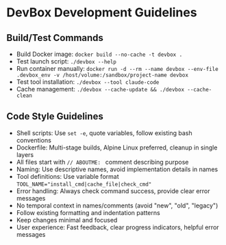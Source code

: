 # DevBox Development Guidelines

## Build/Test Commands
- Build Docker image: `docker build --no-cache -t devbox .`
- Test launch script: `./devbox --help`
- Run container manually: `docker run -d --rm --name devbox --env-file .devbox_env -v /host/volume:/sandbox/project-name devbox`
- Test tool installation: `./devbox --tool claude-code`
- Cache management: `./devbox --cache-update && ./devbox --cache-clean`

## Code Style Guidelines
- Shell scripts: Use `set -e`, quote variables, follow existing bash conventions
- Dockerfile: Multi-stage builds, Alpine Linux preferred, cleanup in single layers
- All files start with `// ABOUTME: ` comment describing purpose
- Naming: Use descriptive names, avoid implementation details in names
- Tool definitions: Use variable format `TOOL_NAME="install_cmd|cache_file|check_cmd"`
- Error handling: Always check command success, provide clear error messages
- No temporal context in names/comments (avoid "new", "old", "legacy")
- Follow existing formatting and indentation patterns
- Keep changes minimal and focused
- User experience: Fast feedback, clear progress indicators, helpful error messages